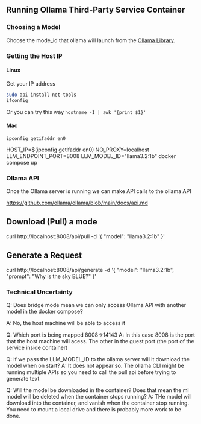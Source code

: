 ## Running Ollama Third-Party Service Container


### Choosing a Model
Choose the mode_id that ollama will launch from the [Ollama Library](https://ollama.com/library).

### Getting the Host IP

#### Linux
Get your IP address
```sh
sudo api install net-tools
ifconfig

```

Or you can try this way `hostname -I | awk '{print $1}'`

#### Mac
```ipconfig getifaddr en0```


HOST_IP=$(ipconfig getifaddr en0) NO_PROXY=localhost 
LLM_ENDPOINT_PORT=8008 LLM_MODEL_ID="llama3.2:1b" docker compose up

### Ollama API

Once the Ollama server is running we can make API calls to the ollama API

https://github.com/ollama/ollama/blob/main/docs/api.md

## Download (Pull) a mode

curl http://localhost:8008/api/pull -d '{
    "model": "llama3.2:1b"
}'

## Generate a Request

curl http://localhost:8008/api/generate -d '{
    "model": "llama3.2:1b",
    "prompt": "Why is the sky BLUE?"
}'


### Technical Uncertainty
Q: Does bridge mode mean we can only access Ollama API with another model in the docker compose?

A: No, the host machine will be able to access it

Q: Which port is being mapped 8008->14143
A: In this case 8008 is the port that the host machine will acess. The other in the guest port (the port of the service inside container)

Q: If we pass the LLM_MODEL_ID to the ollama server will it download the model when on start?
A: It does not appear so. The ollama CLI might be running multiple APIs so you need to call the pull api before trying to generate text

Q: Will the model be downloaded in the container?
Does that mean the ml model will be deleted when the container stops running?
A: THe model will download into the container, and vanish when the container stop running. You need to mount a local drive and there is probably more work to be done.
